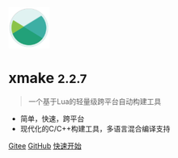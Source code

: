 <img src="/assets/img/logo.svg" width="16%" />

# xmake <small>2.2.7</small>

> 一个基于Lua的轻量级跨平台自动构建工具

- 简单，快速，跨平台
- 现代化的C/C++构建工具，多语言混合编译支持

[Gitee](https://gitee.com/tboox/xmake/)
[GitHub](https://github.com/xmake-io/xmake/)
[快速开始](/zh-cn/getting_started)
